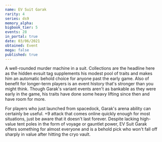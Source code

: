 ```yaml
---
name: EV Suit Garak
rarity: 4
series: ds9
memory_alpha:
bigbook_tier: 5
events: 28
in_portal: true
date: 03/06/2021
obtained: Event
mega: false
published: true
---
```


A well-rounded murder machine in a suit. Collections are the headline here as the hidden evsuit tag supplements his modest pool of traits and makes him an automatic behold choice for anyone past the early game. Also of benefit for longer-term players is an event history that's stronger than you might think. Though Garak's variant events aren't as bankable as they were early in the game, his traits have done some heavy lifting since then and have room for more.

For players who just launched from spacedock, Garak's arena ability can certainly be useful. +9 attack that comes online quickly enough for most situations, just be aware that it doesn't last forever. Despite lacking high-value tent poles in the form of voyage or gauntlet power, EV Suit Garak offers something for almost everyone and is a behold pick who won't fall off sharply in value after hitting the cryo vault.
